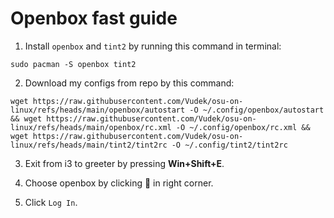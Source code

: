 # Openbox fast guide

1. Install `openbox` and `tint2` by running this command in terminal:
   
```
sudo pacman -S openbox tint2
```

2. Download my configs from repo by this command:
   
```
wget https://raw.githubusercontent.com/Vudek/osu-on-linux/refs/heads/main/openbox/autostart -O ~/.config/openbox/autostart && wget https://raw.githubusercontent.com/Vudek/osu-on-linux/refs/heads/main/openbox/rc.xml -O ~/.config/openbox/rc.xml && wget https://raw.githubusercontent.com/Vudek/osu-on-linux/refs/heads/main/tint2/tint2rc -O ~/.config/tint2/tint2rc
```

3. Exit from i3 to greeter by pressing **Win+Shift+E**.
   
5. Choose openbox by clicking 🔧 in right corner.
   
7. Click `Log In`.
